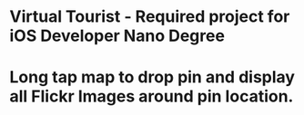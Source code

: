 # Virtual Tourist - Required project for iOS Developer Nano Degree

# Long tap map to drop pin and display all Flickr Images around pin location.
